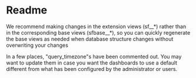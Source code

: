 # Readme

We recommend making changes in the extension views (sf\_\_\*) rather than in the
corresponding base views (sfbase\_\_\*), so you can quickly regenerate the base
views as needed when database structure changes without overwriting your changes


In a few places, "query_timezone"s have been commented out. You may want to 
update them in case you want the dashboards to use a default different from 
what has been configured by the administrator or users.